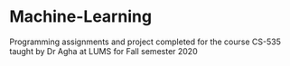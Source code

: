 # Machine-Learning
Programming assignments and project completed for the course CS-535 taught by Dr Agha at LUMS for Fall semester 2020
